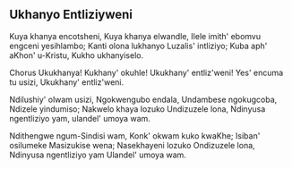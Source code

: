 ## Ukhanyo Entliziyweni

Kuya khanya encotsheni, Kuya khanya elwandle,
Ilele imith' ebomvu engceni yesihlambo;
Kanti olona lukhanyo Luzalis' intliziyo;
Kuba aph' aKhon' u-Kristu, Kukho ukhanyiselo.

Chorus
Ukukhanya! Kukhany' okuhle!  Ukukhany' entliz'weni!
Yes' encuma tu usizi, Ukukhany' entliz'weni.

Ndilushiy' olwam usizi, Ngokwengubo endala,
Undambese ngokugcoba, Ndizele yindumiso;
Nakwelo khaya lozuko Undizuzele lona,
Ndinyusa ngentliziyo yam, ulandel' umoya wam.

Ndithengwe ngum-Sindisi wam, Konk' okwam kuko kwaKhe;
Isiban' osilumeke Masizukise wena;
Nasekhayeni lozuko Ondizuzele lona,
Ndinyusa ngentliziyo yam Ulandel' umoya wam.

